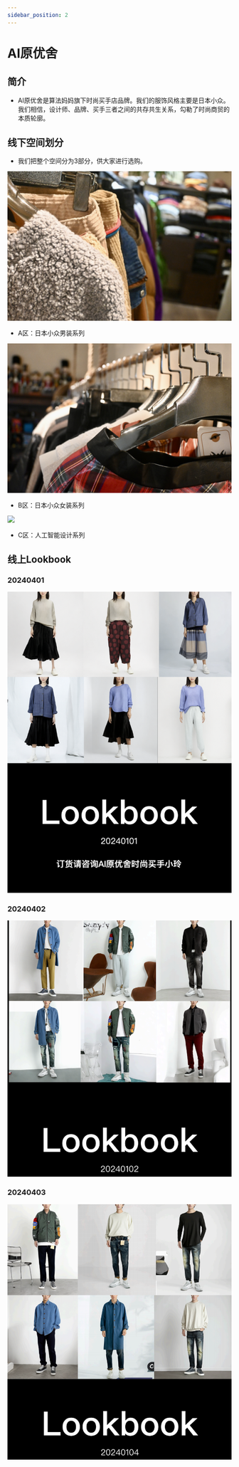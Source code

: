 ```yaml
---
sidebar_position: 2
---
```


# AI原优舍
## 简介
* AI原优舍是算法妈妈旗下时尚买手店品牌。我们的服饰风格主要是日本小众。我们相信，设计师、品牌、买手三者之间的共存共生关系，勾勒了时尚商贸的本质轮廓。

## 线下空间划分
* 我们把整个空间分为3部分，供大家进行选购。

![](./img/b.png)
* A区：日本小众男装系列

![](./img/c.png)
* B区：日本小众女装系列

![](./img/d.png)
* C区：人工智能设计系列

## 线上Lookbook
### 20240401
![](./img/lookbook.20240101.png)

### 20240402
![](./img/lookbook.20240102.png)

### 20240403
![](./img/lookbook.20240104.png)